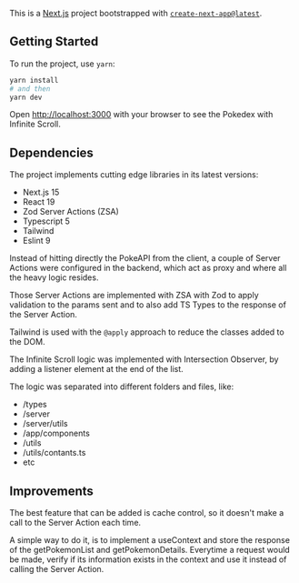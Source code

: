 This is a [Next.js](https://nextjs.org) project bootstrapped with [`create-next-app@latest`](https://nextjs.org/docs/app/api-reference/cli/create-next-app).

## Getting Started

To run the project, use `yarn`:

```bash
yarn install
# and then
yarn dev
```

Open [http://localhost:3000](http://localhost:3000) with your browser to see the Pokedex with Infinite Scroll.

## Dependencies

The project implements cutting edge libraries in its latest versions:

- Next.js 15
- React 19
- Zod Server Actions (ZSA)
- Typescript 5
- Tailwind
- Eslint 9

Instead of hitting directly the PokeAPI from the client, a couple of Server Actions were configured in the backend, which act as proxy and where all the heavy logic resides.

Those Server Actions are implemented with ZSA with Zod to apply validation to the params sent and to also add TS Types to the response of the Server Action.

Tailwind is used with the `@apply` approach to reduce the classes added to the DOM.

The Infinite Scroll logic was implemented with Intersection Observer, by adding a listener element at the end of the list.

The logic was separated into different folders and files, like:

- /types
- /server
- /server/utils
- /app/components
- /utils
- /utils/contants.ts
- etc

## Improvements

The best feature that can be added is cache control, so it doesn't make a call to the Server Action each time.

A simple way to do it, is to implement a useContext and store the response of the getPokemonList and getPokemonDetails. Everytime a request would be made, verify if its information exists in the context and use it instead of calling the Server Action.

